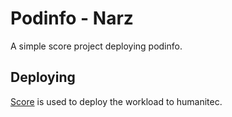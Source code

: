 # Podinfo - Narz

A simple score project deploying podinfo.

## Deploying

[Score](https://score.dev/) is used to deploy the workload to humanitec.
